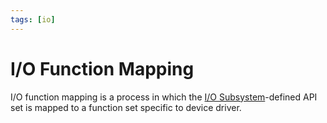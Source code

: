 ```yaml
---
tags: [io]
---
```


# I/O Function Mapping

I/O function mapping is a process in which the
[I/O Subsystem](202407012209.md)-defined API set is mapped to a function set
specific to device driver.
